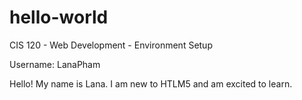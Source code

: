 # hello-world
CIS 120 - Web Development - Environment Setup

Username: LanaPham

Hello! My name is Lana. I am new to HTLM5 and am excited to learn. 
